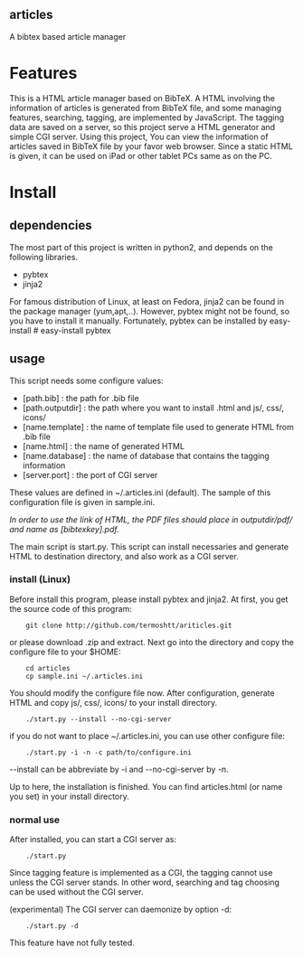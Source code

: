 articles
-------------------------

A bibtex based article manager

# Features
This is a HTML article manager based on BibTeX.
A HTML involving the information of articles is generated from BibTeX file,
and some managing features, searching, tagging, are implemented by JavaScript.
The tagging data are saved on a server,
so this project serve a HTML generator and simple CGI server.
Using this project,
You can view the information of articles saved in BibTeX file by your favor web browser.
Since a static HTML is given,
it can be used on iPad or other tablet PCs same as on the PC.

# Install
## dependencies
The most part of this project is written in python2,
and depends on the following libraries.
* pybtex
* jinja2

For famous distribution of Linux, at least on Fedora,
jinja2 can be found in the package manager (yum,apt,..).
However, pybtex might not be found,
so you have to install it manually.
Fortunately, pybtex can be installed by easy-install
    # easy-install pybtex

## usage
This script needs some configure values:
* [path.bib]        : the path for .bib file
* [path.outputdir]  : the path where you want to install .html and js/, css/, icons/
* [name.template]   : the name of template file used to generate HTML from .bib file
* [name.html]       : the name of generated HTML
* [name.database]   : the name of database that contains the tagging information
* [server.port]     : the port of CGI server

These values are defined in ~/.articles.ini (default).
The sample of this configuration file is given in sample.ini.

*In order to use the link of HTML, the PDF files should place in outputdir/pdf/
and name as [bibtexkey].pdf.*

The main script is start.py.
This script can install necessaries and generate HTML to destination directory,
and also work as a CGI server.

### install (Linux)
Before install this program, please install pybtex and jinja2.
At first, you get the source code of this program:
```shell
    git clone http://github.com/termoshtt/ariticles.git
```
or please download .zip and extract.
Next go into the directory and copy the configure file to your $HOME:
```shell
    cd articles
    cp sample.ini ~/.articles.ini
```
You should modify the configure file now.
After configuration, generate HTML and copy js/, css/, icons/ to your install directory.
```shell
    ./start.py --install --no-cgi-server
```
if you do not want to place ~/.articles.ini, you can use other configure file:
```shell
    ./start.py -i -n -c path/to/configure.ini
```
--install can be abbreviate by -i and --no-cgi-server by -n.

Up to here, the installation is finished.
You can find articles.html (or name you set) in your install directory.

### normal use
After installed, you can start a CGI server as:
```shell
    ./start.py
```
Since tagging feature is implemented as a CGI,
the tagging cannot use unless the CGI server stands.
In other word, searching and tag choosing can be used without the CGI server.

(experimental)
The CGI server can daemonize by option -d:
```shell
    ./start.py -d
```
This feature have not fully tested.

